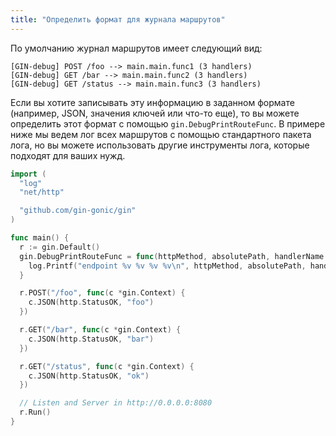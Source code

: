 ```yaml
---
title: "Определить формат для журнала маршрутов"
---
```



По умолчанию журнал маршрутов имеет следующий вид:
```
[GIN-debug] POST /foo --> main.main.func1 (3 handlers)
[GIN-debug] GET /bar --> main.main.func2 (3 handlers)
[GIN-debug] GET /status --> main.main.func3 (3 handlers)
```

Если вы хотите записывать эту информацию в заданном формате (например, JSON, значения ключей или что-то еще), то вы можете определить этот формат с помощью `gin.DebugPrintRouteFunc`.
В примере ниже мы ведем лог всех маршрутов с помощью стандартного пакета лога, но вы можете использовать другие инструменты лога, которые подходят для ваших нужд.
```go
import (
  "log"
  "net/http"

  "github.com/gin-gonic/gin"
)

func main() {
  r := gin.Default()
  gin.DebugPrintRouteFunc = func(httpMethod, absolutePath, handlerName string, nuHandlers int) {
    log.Printf("endpoint %v %v %v %v\n", httpMethod, absolutePath, handlerName, nuHandlers)
  }

  r.POST("/foo", func(c *gin.Context) {
    c.JSON(http.StatusOK, "foo")
  })

  r.GET("/bar", func(c *gin.Context) {
    c.JSON(http.StatusOK, "bar")
  })

  r.GET("/status", func(c *gin.Context) {
    c.JSON(http.StatusOK, "ok")
  })

  // Listen and Server in http://0.0.0.0:8080
  r.Run()
}
```
